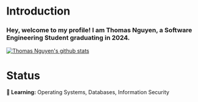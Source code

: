 # Introduction
### Hey, welcome to my profile! I am Thomas Nguyen, a Software Engineering Student graduating in 2024.

[![Thomas Nguyen's github stats](https://github-readme-stats.vercel.app/api?username=tnguyenswe&theme=nord)](https://tnguyenswe.github.io/portfolio)

# Status
**🤔 Learning:** Operating Systems, Databases, Information Security
